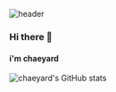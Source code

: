 

<!--
**chaeyard/chaeyard** is a ✨ _special_ ✨ repository because its `README.md` (this file) appears on your GitHub profile.

Here are some ideas to get you started:

- 🔭 I’m currently working on ...
- 🌱 I’m currently learning ...
- 👯 I’m looking to collaborate on ...
- 🤔 I’m looking for help with ...
- 💬 Ask me about ...
- 📫 How to reach me: ...
- 😄 Pronouns: ...
- ⚡ Fun fact: ...
-->

![header](https://capsule-render.vercel.app/api?type=venom&color=gradient&customColorList=0,2,3&height=300&section=header&text=chaeyard's%20git&fontSize=90)
### Hi there 👋
#### i'm chaeyard
![chaeyard's GitHub stats](https://github-readme-stats.vercel.app/api?username=chaeyard&theme=graywhite)

